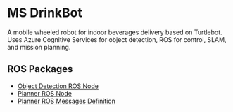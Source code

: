 # MS DrinkBot

A mobile wheeled robot for indoor beverages delivery based on Turtlebot. Uses Azure Cognitive Services for object detection, ROS for control, SLAM, and mission planning.

## ROS Packages
- [Object Detection ROS Node](https://github.com/MHesham/object_detector)
- [Planner ROS Node](https://github.com/MHesham/msdrinks_planner)
- [Planner ROS Messages Definition](https://github.com/MHesham/msdrinks_planner_msgs)
